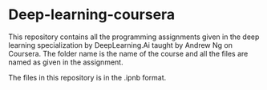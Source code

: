 # Deep-learning-coursera

This repository contains all the programming assignments given in the deep learning specialization by DeepLearning.Ai taught by Andrew Ng on Coursera. The folder name is the name of the course and all the files are named as given in the assignment.

The files in this repository is in the .ipnb format. 
